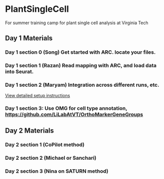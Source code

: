 # PlantSingleCell
For summer training camp for plant single cell analysis at Virginia Tech



## Day 1 Materials
### Day 1 section 0 (Song) Get started with ARC. locate your files.
### Day 1 section 1 (Razan) Read mapping with ARC, and load data into Seurat.
### Day 1 section 2 (Maryam) Integration across different runs, etc.
[View detailed setup instructions](./Day1Section-Integration/README.md)
### Day 1 section 3: Use OMG for cell type annotation, https://github.com/LiLabAtVT/OrthoMarkerGeneGroups

## Day 2 Materials
### Day 2 section 1 (CoPilot method)
### Day 2 section 2 (Michael or Sanchari)
### Day 2 section 3 (Nina on SATURN method)
